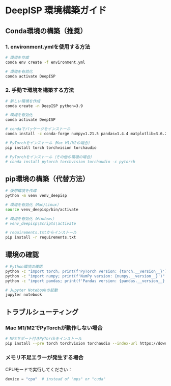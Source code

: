 # DeepISP 環境構築ガイド

## Conda環境の構築（推奨）

### 1. environment.ymlを使用する方法
```bash
# 環境を作成
conda env create -f environment.yml

# 環境を有効化
conda activate DeepISP
```

### 2. 手動で環境を構築する方法
```bash
# 新しい環境を作成
conda create -n DeepISP python=3.9

# 環境を有効化
conda activate DeepISP

# condaでパッケージをインストール
conda install -c conda-forge numpy=1.21.5 pandas=1.4.4 matplotlib=3.6.2 scikit-learn=1.1.3 jupyter notebook=6.5.2 ipython=8.7.0 tqdm=4.64.1

# PyTorchをインストール（Mac M1/M2の場合）
pip install torch torchvision torchaudio

# PyTorchをインストール（その他の環境の場合）
# conda install pytorch torchvision torchaudio -c pytorch
```

## pip環境の構築（代替方法）

```bash
# 仮想環境を作成
python -m venv venv_deepisp

# 環境を有効化（Mac/Linux）
source venv_deepisp/bin/activate

# 環境を有効化（Windows）
# venv_deepisp\Scripts\activate

# requirements.txtからインストール
pip install -r requirements.txt
```

## 環境の確認

```bash
# Python環境の確認
python -c "import torch; print(f'PyTorch version: {torch.__version__}')"
python -c "import numpy; print(f'NumPy version: {numpy.__version__}')"
python -c "import pandas; print(f'Pandas version: {pandas.__version__}')"

# Jupyter Notebookの起動
jupyter notebook
```

## トラブルシューティング

### Mac M1/M2でPyTorchが動作しない場合
```bash
# MPSサポート付きPyTorchをインストール
pip install --pre torch torchvision torchaudio --index-url https://download.pytorch.org/whl/nightly/cpu
```

### メモリ不足エラーが発生する場合
CPUモードで実行してください：
```python
device = "cpu"  # instead of "mps" or "cuda"
```